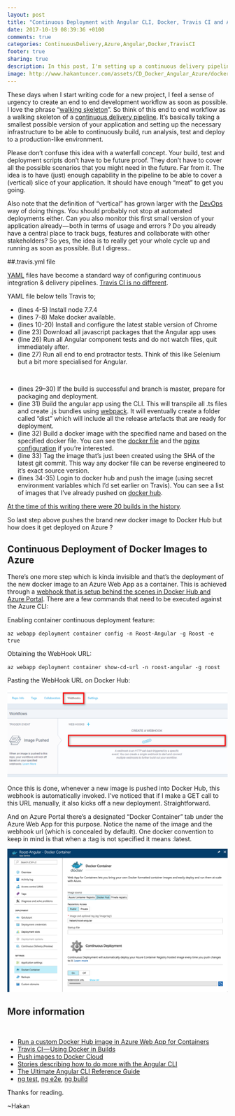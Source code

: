 ```yaml
---
layout: post
title: "Continuous Deployment with Angular CLI, Docker, Travis CI and Azure"
date: 2017-10-19 08:39:36 +0100
comments: true
categories: ContinuousDelivery,Azure,Angular,Docker,TravisCI
footer: true
sharing: true
description: In this post, I'm setting up a continuous delivery pipeline using Angular CLI, Docker Containers, Travis CI and Azure
image: http://www.hakantuncer.com/assets/CD_Docker_Angular_Azure/dockerangular.png
---
```


These days when I start writing code for a new project, I feel a sense of urgency to create an end to end development workflow as soon as possible. I love the phrase “[walking skeleton](http://alistair.cockburn.us/Walking+skeleton)”. So think of this end to end workflow as a walking skeleton of a [continuous delivery pipeline](https://en.wikipedia.org/wiki/Continuous_delivery). It’s basically taking a smallest possible version of your application and setting up the necessary infrastructure to be able to continuously build, run analysis, test and deploy to a production-like environment.

Please don’t confuse this idea with a waterfall concept. Your build, test and deployment scripts don’t have to be future proof. They don’t have to cover all the possible scenarios that you might need in the future. Far from it. The idea is to have (just) enough capability in the pipeline to be able to cover a (vertical) slice of your application. It should have enough “meat” to get you going.

Also note that the definition of “vertical” has grown larger with the [DevOps](https://en.wikipedia.org/wiki/DevOps) way of doing things. You should probably not stop at automated deployments either. Can you also monitor this first small version of your application already — both in terms of usage and errors ? Do you already have a central place to track bugs, features and collaborate with other stakeholders? So yes, the idea is to really get your whole cycle up and running as soon as possible. But I digress..

##.travis.yml file

[YAML](https://en.wikipedia.org/wiki/YAML) files have become a standard way of configuring continuous integration & delivery pipelines. [Travis CI is no different](https://docs.travis-ci.com/user/customizing-the-build/).

YAML file below tells Travis to;

* (lines 4-5) Install node 7.7.4
* (lines 7-8) Make docker available.
* (lines 10-20) Install and configure the latest stable version of Chrome
* (line 23) Download all javascript packages that the Angular app uses
* (line 26) Run all Angular component tests and do not watch files, quit immediately after.
* (line 27) Run all end to end protractor tests. Think of this like Selenium but a bit more specialised for Angular.
<br/>

<script src="https://gist.github.com/hakant/35b9259651d2b03b3d73cb92be0aaadb.js"></script>

* (lines 29–30) If the build is successful and branch is master, prepare for packaging and deployment.
* (line 31) Build the angular app using the CLI. This will transpile all .ts files and create .js bundles using [webpack](https://webpack.github.io/). It will eventually create a folder called “dist” which will include all the release artefacts that are ready for deployment.
* (line 32) Build a docker image with the specified name and based on the specified docker file. You can see the [docker file](https://github.com/hakant/Roost-Angular/blob/master/.docker/nginx.dockerfile) and the [nginx configuration](https://github.com/hakant/Roost-Angular/blob/master/.docker/nginx.conf) if you’re interested.
* (line 33) Tag the image that’s just been created using the SHA of the latest git commit. This way any docker file can be reverse engineered to it’s exact source version.
* (lines 34-35) Login to docker hub and push the image (using secret environment variables which I’d set earlier on Travis). You can see a list of images that I’ve already pushed on [docker hub](https://hub.docker.com/r/hakant/roost-angular/tags/).

[At the time of this writing there were 20 builds in the history](https://travis-ci.org/hakant/Roost-Angular/builds).

So last step above pushes the brand new docker image to Docker Hub but how does it get deployed on Azure ?

## Continuous Deployment of Docker Images to Azure

There’s one more step which is kinda invisible and that’s the deployment of the new docker image to an Azure Web App as a container. This is achieved through a [webhook that is setup behind the scenes in Docker Hub and Azure Portal](https://docs.microsoft.com/en-us/azure/app-service/containers/app-service-linux-ci-cd). There are a few commands that need to be executed against the Azure CLI:

Enabling container continuous deployment feature:

```text
az webapp deployment container config -n Roost-Angular -g Roost -e true
```

Obtaining the WebHook URL:

```text
az webapp deployment container show-cd-url -n roost-angular -g roost
```

Pasting the WebHook URL on Docker Hub:

![Docker Hub WebHook](/assets/CD_Docker_Angular_Azure/DockerHub_WebHook.png)

Once this is done, whenever a new image is pushed into Docker Hub, this webhook is automatically invoked. I’ve noticed that if I make a GET call to this URL manually, it also kicks off a new deployment. Straightforward.

And on Azure Portal there’s a designated “Docker Container” tab under the Azure Web App for this purpose. Notice the name of the image and the webhook url (which is concealed by default). One docker convention to keep in mind is that when a :tag is not specified it means :latest.

![Docker Container Tab Azure](/assets/CD_Docker_Angular_Azure/DockerContainer_Tab_Azure.png)

## More information
<br/>

* [Run a custom Docker Hub image in Azure Web App for Containers](https://docs.microsoft.com/en-us/azure/app-service/containers/quickstart-custom-docker-image)
* [Travis CI — Using Docker in Builds](https://docs.travis-ci.com/user/docker/)
* [Push images to Docker Cloud](https://docs.docker.com/docker-cloud/builds/push-images/)
* [Stories describing how to do more with the Angular CLI](https://github.com/angular/angular-cli/wiki/stories)
* [The Ultimate Angular CLI Reference Guide](https://www.sitepoint.com/ultimate-angular-cli-reference/)
* [ng test](https://github.com/angular/angular-cli/wiki/test), [ng e2e](https://github.com/angular/angular-cli/wiki/e2e), [ng build](https://github.com/angular/angular-cli/wiki/build)

Thanks for reading.

~Hakan
